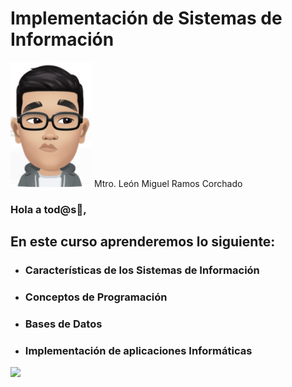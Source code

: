 # Implementación de Sistemas de Información 
<img src="./Images/leon.jpg" width="130" height="200" />  Mtro. León Miguel Ramos Corchado

### Hola a tod@s👋,

## En este curso aprenderemos lo siguiente:
* ### Características de los Sistemas de Información
* ### Conceptos de Programación
* ### Bases de Datos
* ### Implementación de aplicaciones Informáticas

![](./Images/header.jpg)

